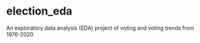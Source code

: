 # election_eda
An exploratory data analysis (EDA) project of voting and voting trends from 1976-2020
